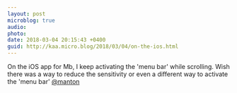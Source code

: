 ```yaml
---
layout: post
microblog: true
audio: 
photo: 
date: 2018-03-04 20:15:43 +0400
guid: http://kaa.micro.blog/2018/03/04/on-the-ios.html
---
```

On the iOS app for Mb, I keep activating the 'menu bar' while scrolling. Wish there was a way to reduce the sensitivity or even a different way to activate the 'menu bar' [@manton](https://micro.blog/manton)
